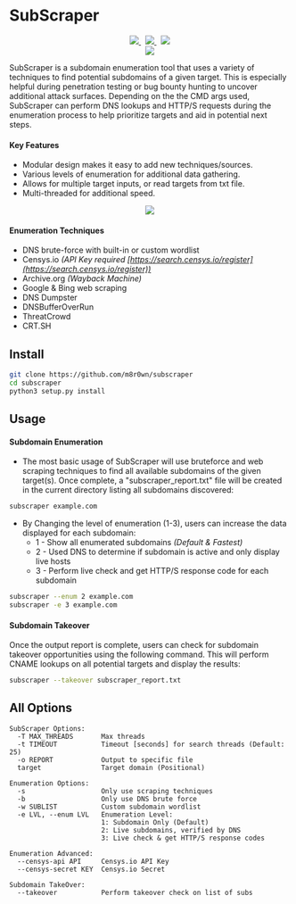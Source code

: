 # SubScraper

<p align="center">
  <a href="https://github.com/m8r0wn/subscraper/tree/master/subscraper/modules">
    <img src="https://img.shields.io/badge/Call%20for%20Modules-OPEN-green?style=plastic"/>
  </a>&nbsp;
  <a href="https://www.twitter.com/m8r0wn">
      <img src="https://img.shields.io/badge/Twitter-@m8r0wn-blue?style=plastic&logo=twitter"/>
  </a>&nbsp;
  <a href="https://github.com/sponsors/m8r0wn">
      <img src="https://img.shields.io/badge/Sponsor-GitHub-red?style=plastic&logo=github"/>
  </a>
  <br>
  <img src="https://user-images.githubusercontent.com/13889819/127380160-14696b6f-43dc-42f4-adf6-21ef8d26c90f.png">
</p>

SubScraper is a subdomain enumeration tool that uses a variety of techniques to find potential subdomains of a given target. This is especially helpful during penetration testing or bug bounty hunting to uncover additional attack surfaces. Depending on the the CMD args used, SubScraper can perform DNS lookups and HTTP/S requests during the enumeration process to help prioritize targets and aid in potential next steps.

#### Key Features

- Modular design makes it easy to add new techniques/sources.
- Various levels of enumeration for additional data gathering.
- Allows for multiple target inputs, or read targets from txt file.
- Multi-threaded for additional speed.

<p align="center">
  <img src="https://user-images.githubusercontent.com/13889819/127380132-4b36df57-fe9e-4e59-b8fe-c91fa0b97fbc.png">
</p>

#### Enumeration Techniques

- DNS brute-force with built-in or custom wordlist
- Censys.io _(API Key required [https://search.censys.io/register](https://search.censys.io/register))_
- Archive.org _(Wayback Machine)_
- Google & Bing web scraping
- DNS Dumpster
- DNSBufferOverRun
- ThreatCrowd
- CRT.SH

## Install

```bash
git clone https://github.com/m8r0wn/subscraper
cd subscraper
python3 setup.py install
```

## Usage

#### Subdomain Enumeration

- The most basic usage of SubScraper will use bruteforce and web scraping techniques to find all available subdomains of the given target(s). Once complete, a "subscraper_report.txt" file will be created in the current directory listing all subdomains discovered:

```bash
subscraper example.com
```

- By Changing the level of enumeration (1-3), users can increase the data displayed for each subdomain:
  - 1 - Show all enumerated subdomains _(Default & Fastest)_
  - 2 - Used DNS to determine if subdomain is active and only display live hosts
  - 3 - Perform live check and get HTTP/S response code for each subdomain

```bash
subscraper --enum 2 example.com
subscraper -e 3 example.com
```

#### Subdomain Takeover

Once the output report is complete, users can check for subdomain takeover opportunities using the following command. This will perform CNAME lookups on all potential targets and display the results:

```bash
subscraper --takeover subscraper_report.txt
```

## All Options

```
SubScraper Options:
  -T MAX_THREADS       Max threads
  -t TIMEOUT           Timeout [seconds] for search threads (Default: 25)
  -o REPORT            Output to specific file
  target               Target domain (Positional)

Enumeration Options:
  -s                   Only use scraping techniques
  -b                   Only use DNS brute force
  -w SUBLIST           Custom subdomain wordlist
  -e LVL, --enum LVL   Enumeration Level:
                       1: Subdomain Only (Default)
                       2: Live subdomains, verified by DNS
                       3: Live check & get HTTP/S response codes

Enumeration Advanced:
  --censys-api API     Censys.io API Key
  --censys-secret KEY  Censys.io Secret

Subdomain TakeOver:
  --takeover           Perform takeover check on list of subs
```
